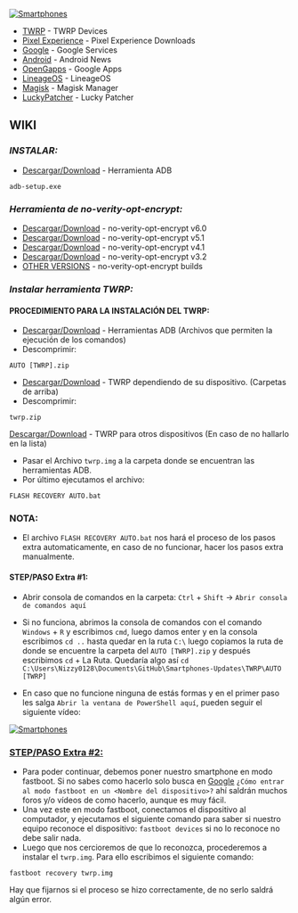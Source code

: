 <a href="https://github.com/Nizzy0128/Smartphones-Updates"><img src="https://i.ibb.co/RbZx3Hf/Smartphones.png" alt="Smartphones" border="0"><br />

* [TWRP](https://twrp.me/Devices/) - TWRP Devices
* [Pixel Experience](https://download.pixelexperience.org) - Pixel Experience Downloads
* [Google](https://www.android.com/intl/es_es/gms/) - Google Services
* [Android](https://www.android.com) - Android News
* [OpenGapps](https://opengapps.org) - Google Apps
* [LineageOS](https://download.lineageos.org) - LineageOS
* [Magisk](https://magiskmanager.com) - Magisk Manager
* [LuckyPatcher](https://luckypatcher.co/apk-download-app/) - Lucky Patcher

## WIKI

### _INSTALAR:_

* [Descargar/Download](https://github.com/Nizzy0128/Smartphones-Updates/raw/master/TWRP/adb-setup.exe) - Herramienta ADB

```
adb-setup.exe
```
### _Herramienta de no-verity-opt-encrypt:_

* [Descargar/Download](https://build.nethunter.com/android-tools/no-verity-opt-encrypt/no-verity-opt-encrypt-6.0.zip) - no-verity-opt-encrypt v6.0
* [Descargar/Download](https://build.nethunter.com/android-tools/no-verity-opt-encrypt/no-verity-opt-encrypt-5.1.zip) - no-verity-opt-encrypt v5.1
* [Descargar/Download](https://build.nethunter.com/android-tools/no-verity-opt-encrypt/no-verity-opt-encrypt-4.1.zip) - no-verity-opt-encrypt v4.1
* [Descargar/Download](https://build.nethunter.com/android-tools/no-verity-opt-encrypt/no-verity-opt-encrypt-3.2.zip) - no-verity-opt-encrypt v3.2
* [OTHER VERSIONS](https://build.nethunter.com/android-tools/no-verity-opt-encrypt/) - no-verity-opt-encrypt builds

### _Instalar herramienta TWRP:_

#### PROCEDIMIENTO PARA LA INSTALACIÓN DEL TWRP:

* [Descargar/Download](https://github.com/Nizzy0128/Smartphones-Updates/raw/master/TWRP/AUTO%20%5BTWRP%5D.zip) - Herramientas ADB (Archivos que permiten la ejecución de los comandos)
* Descomprimir:
```
AUTO [TWRP].zip
```
* [Descargar/Download]() - TWRP dependiendo de su dispositivo. (Carpetas de arriba)
* Descomprimir:
```
twrp.zip
```
[Descargar/Download](https://twrp.me/Devices/) - TWRP para otros dispositivos (En caso de no hallarlo en la lista)
</br>
* Pasar el Archivo ```twrp.img``` a la carpeta donde se encuentran las herramientas ADB.
* Por último ejecutamos el archivo:
```
FLASH RECOVERY AUTO.bat
```
### NOTA:
* El archivo ```FLASH RECOVERY AUTO.bat``` nos hará el proceso de los pasos extra automaticamente, en caso de no funcionar, hacer los pasos extra manualmente.

#### STEP/PASO Extra #1:
* Abrir consola de comandos en la carpeta:
```Ctrl``` + ```Shift``` -> ```Abrir consola de comandos aquí```
* Si no funciona, abrimos la consola de comandos con el comando ```Windows``` + ```R``` y escribimos ```cmd```, luego damos enter y en la consola escribimos ```cd ..``` hasta quedar en la ruta ```C:\``` luego copiamos la ruta de donde se encuentre la carpeta del ```AUTO [TWRP].zip``` y después escribimos ```cd``` + La Ruta. Quedaría algo así ```cd C:\Users\Nizzy0128\Documents\GitHub\Smartphones-Updates\TWRP\AUTO [TWRP]```

* En caso que no funcione ninguna de estás formas y en el primer paso les salga ```Abrir la ventana de PowerShell aquí```, pueden seguir el siguiente vídeo:

<a href="https://bit.ly/2Ujp1KD"><img src="https://i.ibb.co/tcbpVH3/maxresdefault.jpg" alt="Smartphones" border="0"><img/><br />

### STEP/PASO Extra #2:
* []()Para poder continuar, debemos poner nuestro smartphone en modo fastboot. Si no sabes como hacerlo solo busca en [Google](https://google.com/) ```¿Cómo entrar al modo fastboot en un <Nombre del dispositivo>?``` ahí saldrán muchos foros y/o vídeos de como hacerlo, aunque es muy fácil.
* Una vez este en modo fastboot, conectamos el dispositivo al computador, y ejecutamos el siguiente comando para saber si nuestro equipo reconoce el dispositivo: ```fastboot devices``` si no lo reconoce no debe salir nada.
* Luego que nos cercioremos de que lo reconozca, procederemos a instalar el ```twrp.img```. Para ello escribimos el siguiente comando:
```
fastboot recovery twrp.img
```
Hay que fijarnos si el proceso se hizo correctamente, de no serlo saldrá algún error.
